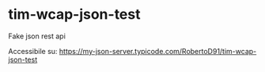# tim-wcap-json-test
Fake json rest api

Accessibile su:
https://my-json-server.typicode.com/RobertoD91/tim-wcap-json-test
